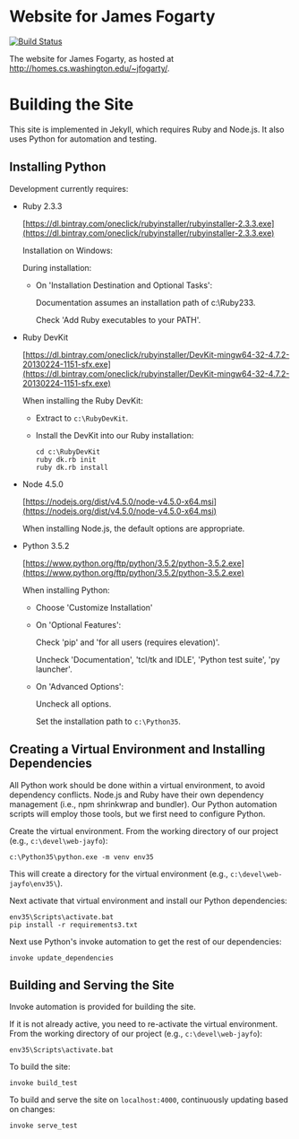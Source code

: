 # Website for James Fogarty
[![Build Status](https://travis-ci.org/fogies/web-jayfo.svg?branch=master)](https://travis-ci.org/fogies/web-jayfo)

The website for James Fogarty, as hosted at <http://homes.cs.washington.edu/~jfogarty/>.

# Building the Site

This site is implemented in Jekyll, which requires Ruby and Node.js. It also uses Python for automation and testing.

## Installing Python

Development currently requires:

- Ruby 2.3.3

  [https://dl.bintray.com/oneclick/rubyinstaller/rubyinstaller-2.3.3.exe](https://dl.bintray.com/oneclick/rubyinstaller/rubyinstaller-2.3.3.exe)

  Installation on Windows:

  During installation:

  - On 'Installation Destination and Optional Tasks':

    Documentation assumes an installation path of c:\Ruby233.

    Check 'Add Ruby executables to your PATH'.

- Ruby DevKit

  [https://dl.bintray.com/oneclick/rubyinstaller/DevKit-mingw64-32-4.7.2-20130224-1151-sfx.exe](https://dl.bintray.com/oneclick/rubyinstaller/DevKit-mingw64-32-4.7.2-20130224-1151-sfx.exe)

  When installing the Ruby DevKit:

  - Extract to `c:\RubyDevKit`.

  - Install the DevKit into our Ruby installation:

    ~~~
    cd c:\RubyDevKit
    ruby dk.rb init
    ruby dk.rb install
    ~~~

- Node 4.5.0

  [https://nodejs.org/dist/v4.5.0/node-v4.5.0-x64.msi](https://nodejs.org/dist/v4.5.0/node-v4.5.0-x64.msi)

  When installing Node.js, the default options are appropriate.

- Python 3.5.2

  [https://www.python.org/ftp/python/3.5.2/python-3.5.2.exe](https://www.python.org/ftp/python/3.5.2/python-3.5.2.exe)

  When installing Python:

  - Choose 'Customize Installation'
  - On 'Optional Features':

    Check 'pip' and 'for all users (requires elevation)'.

    Uncheck 'Documentation', 'tcl/tk and IDLE', 'Python test suite', 'py launcher'.

  - On 'Advanced Options':

    Uncheck all options.

    Set the installation path to `c:\Python35`.

## Creating a Virtual Environment and Installing Dependencies

All Python work should be done within a virtual environment, to avoid dependency conflicts.
Node.js and Ruby have their own dependency management (i.e., npm shrinkwrap and bundler).
Our Python automation scripts will employ those tools, but we first need to configure Python.

Create the virtual environment. From the working directory of our project (e.g., `c:\devel\web-jayfo`):

    c:\Python35\python.exe -m venv env35

This will create a directory for the virtual environment (e.g., `c:\devel\web-jayfo\env35\`).

Next activate that virtual environment and install our Python dependencies:

    env35\Scripts\activate.bat
    pip install -r requirements3.txt

Next use Python's invoke automation to get the rest of our dependencies:

    invoke update_dependencies

## Building and Serving the Site

Invoke automation is provided for building the site.

If it is not already active, you need to re-activate the virtual environment.
From the working directory of our project (e.g., `c:\devel\web-jayfo`):

    env35\Scripts\activate.bat

To build the site:

    invoke build_test

To build and serve the site on `localhost:4000`, continuously updating based on changes:

    invoke serve_test
